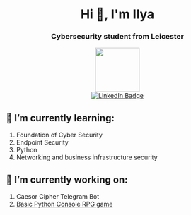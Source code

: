 <div id="hello" align="center">
  <h1> Hi 👋, I'm Ilya </h1>
  <h3> Cybersecurity student from Leicester </h3>
 </div>
 
<div id="header" align="center">
  <img src=https://miro.medium.com/max/1000/1*ZXQifyIny_o2bFmz1BBz3A.gif width="100"/>
</div>

<div id="badges" align='center'>
  <a href="https://www.linkedin.com/in/ilya-smut/">
    <img src="https://img.shields.io/badge/LinkedIn-blue?style=for-the-badge&logo=linkedin&logoColor=white" alt="LinkedIn Badge"/>
  </a>
 </div>
 
 <div id='info'>
  <h2> 🌱 I’m currently learning: </h2>
  
  <ol>
    <li> Foundation of Cyber Security </li>
    <li> Endpoint Security </li>
    <li> Python </li>
    <li> Networking and business infrastructure security </li>
  </ol> 
  
  <h2> 🔭 I’m currently working on: </h2>
  <ol>
    <li> Caesor Cipher Telegram Bot </li>
    <li> 
      <a href='https://github.com/ilya-smut/pythonCoderedCourse/tree/main/rpg-game-project'> Basic Python Console RPG game </a>
    </li>
    
  </ol>
